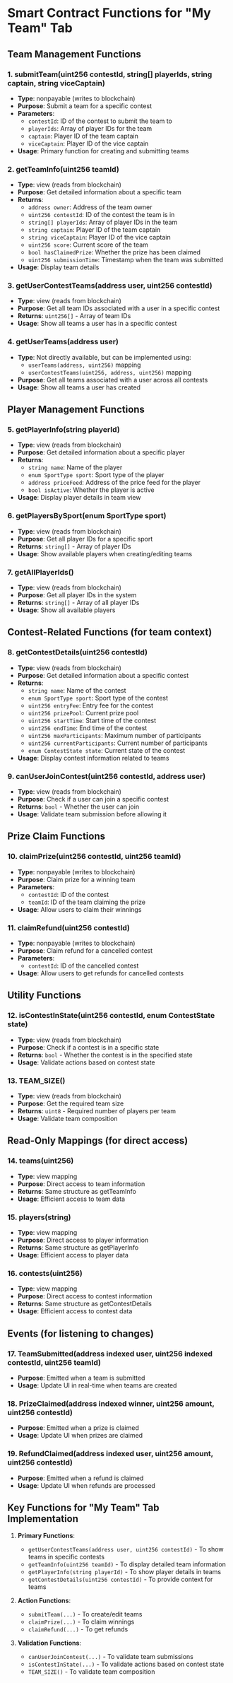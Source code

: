 # Smart Contract Functions for "My Team" Tab

## Team Management Functions

### 1. submitTeam(uint256 contestId, string[] playerIds, string captain, string viceCaptain)
- **Type**: nonpayable (writes to blockchain)
- **Purpose**: Submit a team for a specific contest
- **Parameters**:
  - `contestId`: ID of the contest to submit the team to
  - `playerIds`: Array of player IDs for the team
  - `captain`: Player ID of the team captain
  - `viceCaptain`: Player ID of the vice captain
- **Usage**: Primary function for creating and submitting teams

### 2. getTeamInfo(uint256 teamId)
- **Type**: view (reads from blockchain)
- **Purpose**: Get detailed information about a specific team
- **Returns**: 
  - `address owner`: Address of the team owner
  - `uint256 contestId`: ID of the contest the team is in
  - `string[] playerIds`: Array of player IDs in the team
  - `string captain`: Player ID of the team captain
  - `string viceCaptain`: Player ID of the vice captain
  - `uint256 score`: Current score of the team
  - `bool hasClaimedPrize`: Whether the prize has been claimed
  - `uint256 submissionTime`: Timestamp when the team was submitted
- **Usage**: Display team details

### 3. getUserContestTeams(address user, uint256 contestId)
- **Type**: view (reads from blockchain)
- **Purpose**: Get all team IDs associated with a user in a specific contest
- **Returns**: `uint256[]` - Array of team IDs
- **Usage**: Show all teams a user has in a specific contest

### 4. getUserTeams(address user)
- **Type**: Not directly available, but can be implemented using:
  - `userTeams(address, uint256)` mapping
  - `userContestTeams(uint256, address, uint256)` mapping
- **Purpose**: Get all teams associated with a user across all contests
- **Usage**: Show all teams a user has created

## Player Management Functions

### 5. getPlayerInfo(string playerId)
- **Type**: view (reads from blockchain)
- **Purpose**: Get detailed information about a specific player
- **Returns**:
  - `string name`: Name of the player
  - `enum SportType sport`: Sport type of the player
  - `address priceFeed`: Address of the price feed for the player
  - `bool isActive`: Whether the player is active
- **Usage**: Display player details in team view

### 6. getPlayersBySport(enum SportType sport)
- **Type**: view (reads from blockchain)
- **Purpose**: Get all player IDs for a specific sport
- **Returns**: `string[]` - Array of player IDs
- **Usage**: Show available players when creating/editing teams

### 7. getAllPlayerIds()
- **Type**: view (reads from blockchain)
- **Purpose**: Get all player IDs in the system
- **Returns**: `string[]` - Array of all player IDs
- **Usage**: Show all available players

## Contest-Related Functions (for team context)

### 8. getContestDetails(uint256 contestId)
- **Type**: view (reads from blockchain)
- **Purpose**: Get detailed information about a specific contest
- **Returns**:
  - `string name`: Name of the contest
  - `enum SportType sport`: Sport type of the contest
  - `uint256 entryFee`: Entry fee for the contest
  - `uint256 prizePool`: Current prize pool
  - `uint256 startTime`: Start time of the contest
  - `uint256 endTime`: End time of the contest
  - `uint256 maxParticipants`: Maximum number of participants
  - `uint256 currentParticipants`: Current number of participants
  - `enum ContestState state`: Current state of the contest
- **Usage**: Display contest information related to teams

### 9. canUserJoinContest(uint256 contestId, address user)
- **Type**: view (reads from blockchain)
- **Purpose**: Check if a user can join a specific contest
- **Returns**: `bool` - Whether the user can join
- **Usage**: Validate team submission before allowing it

## Prize Claim Functions

### 10. claimPrize(uint256 contestId, uint256 teamId)
- **Type**: nonpayable (writes to blockchain)
- **Purpose**: Claim prize for a winning team
- **Parameters**:
  - `contestId`: ID of the contest
  - `teamId`: ID of the team claiming the prize
- **Usage**: Allow users to claim their winnings

### 11. claimRefund(uint256 contestId)
- **Type**: nonpayable (writes to blockchain)
- **Purpose**: Claim refund for a cancelled contest
- **Parameters**:
  - `contestId`: ID of the cancelled contest
- **Usage**: Allow users to get refunds for cancelled contests

## Utility Functions

### 12. isContestInState(uint256 contestId, enum ContestState state)
- **Type**: view (reads from blockchain)
- **Purpose**: Check if a contest is in a specific state
- **Returns**: `bool` - Whether the contest is in the specified state
- **Usage**: Validate actions based on contest state

### 13. TEAM_SIZE()
- **Type**: view (reads from blockchain)
- **Purpose**: Get the required team size
- **Returns**: `uint8` - Required number of players per team
- **Usage**: Validate team composition

## Read-Only Mappings (for direct access)

### 14. teams(uint256)
- **Type**: view mapping
- **Purpose**: Direct access to team information
- **Returns**: Same structure as getTeamInfo
- **Usage**: Efficient access to team data

### 15. players(string)
- **Type**: view mapping
- **Purpose**: Direct access to player information
- **Returns**: Same structure as getPlayerInfo
- **Usage**: Efficient access to player data

### 16. contests(uint256)
- **Type**: view mapping
- **Purpose**: Direct access to contest information
- **Returns**: Same structure as getContestDetails
- **Usage**: Efficient access to contest data

## Events (for listening to changes)

### 17. TeamSubmitted(address indexed user, uint256 indexed contestId, uint256 teamId)
- **Purpose**: Emitted when a team is submitted
- **Usage**: Update UI in real-time when teams are created

### 18. PrizeClaimed(address indexed winner, uint256 amount, uint256 contestId)
- **Purpose**: Emitted when a prize is claimed
- **Usage**: Update UI when prizes are claimed

### 19. RefundClaimed(address indexed user, uint256 amount, uint256 contestId)
- **Purpose**: Emitted when a refund is claimed
- **Usage**: Update UI when refunds are processed

## Key Functions for "My Team" Tab Implementation

1. **Primary Functions**:
   - `getUserContestTeams(address user, uint256 contestId)` - To show teams in specific contests
   - `getTeamInfo(uint256 teamId)` - To display detailed team information
   - `getPlayerInfo(string playerId)` - To show player details in teams
   - `getContestDetails(uint256 contestId)` - To provide context for teams

2. **Action Functions**:
   - `submitTeam(...)` - To create/edit teams
   - `claimPrize(...)` - To claim winnings
   - `claimRefund(...)` - To get refunds

3. **Validation Functions**:
   - `canUserJoinContest(...)` - To validate team submissions
   - `isContestInState(...)` - To validate actions based on contest state
   - `TEAM_SIZE()` - To validate team composition